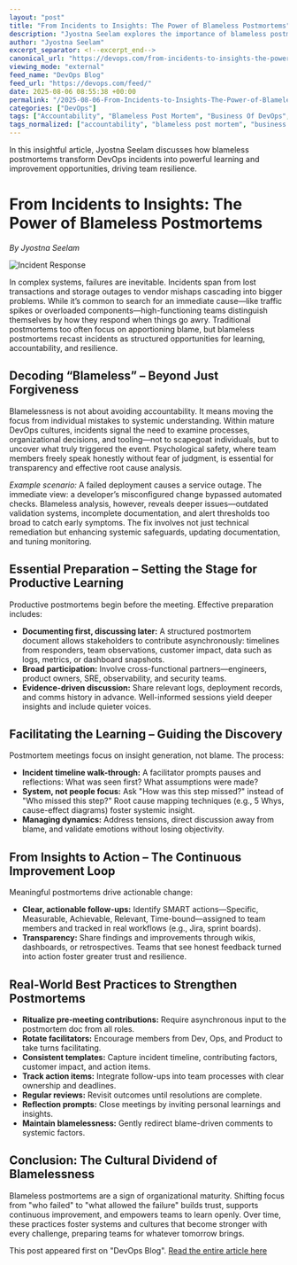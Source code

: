 ```yaml
---
layout: "post"
title: "From Incidents to Insights: The Power of Blameless Postmortems"
description: "Jyostna Seelam explores the importance of blameless postmortems in DevOps, emphasizing psychological safety, structured preparation, system-based analysis, and continuous improvement. The article guides teams on turning incidents into learning opportunities, creating resilient cultures, and strengthening systems through collaborative and transparent post-incident reviews."
author: "Jyostna Seelam"
excerpt_separator: <!--excerpt_end-->
canonical_url: "https://devops.com/from-incidents-to-insights-the-power-of-blameless-postmortems/?utm_source=rss&utm_medium=rss&utm_campaign=from-incidents-to-insights-the-power-of-blameless-postmortems"
viewing_mode: "external"
feed_name: "DevOps Blog"
feed_url: "https://devops.com/feed/"
date: 2025-08-06 08:55:38 +00:00
permalink: "/2025-08-06-From-Incidents-to-Insights-The-Power-of-Blameless-Postmortems.html"
categories: ["DevOps"]
tags: ["Accountability", "Blameless Post Mortem", "Business Of DevOps", "Continuous Improvement", "Contributed Content", "DevOps", "Devops Culture", "Incident Response", "Post Mortem Best Practices", "Posts", "Psychological Safety", "Root Cause Analysis", "Social Facebook", "Social LinkedIn", "Social X", "Systemic Failure", "Team Collaboration"]
tags_normalized: ["accountability", "blameless post mortem", "business of devops", "continuous improvement", "contributed content", "devops", "devops culture", "incident response", "post mortem best practices", "posts", "psychological safety", "root cause analysis", "social facebook", "social linkedin", "social x", "systemic failure", "team collaboration"]
---
```


In this insightful article, Jyostna Seelam discusses how blameless postmortems transform DevOps incidents into powerful learning and improvement opportunities, driving team resilience.<!--excerpt_end-->

# From Incidents to Insights: The Power of Blameless Postmortems

*By Jyostna Seelam*

![Incident Response](https://devops.com/wp-content/uploads/2014/04/incident-response.jpg)

In complex systems, failures are inevitable. Incidents span from lost transactions and storage outages to vendor mishaps cascading into bigger problems. While it’s common to search for an immediate cause—like traffic spikes or overloaded components—high-functioning teams distinguish themselves by how they respond when things go awry. Traditional postmortems too often focus on apportioning blame, but blameless postmortems recast incidents as structured opportunities for learning, accountability, and resilience.

## Decoding “Blameless” – Beyond Just Forgiveness

Blamelessness is not about avoiding accountability. It means moving the focus from individual mistakes to systemic understanding. Within mature DevOps cultures, incidents signal the need to examine processes, organizational decisions, and tooling—not to scapegoat individuals, but to uncover what truly triggered the event. Psychological safety, where team members freely speak honestly without fear of judgment, is essential for transparency and effective root cause analysis.

*Example scenario:* A failed deployment causes a service outage. The immediate view: a developer’s misconfigured change bypassed automated checks. Blameless analysis, however, reveals deeper issues—outdated validation systems, incomplete documentation, and alert thresholds too broad to catch early symptoms. The fix involves not just technical remediation but enhancing systemic safeguards, updating documentation, and tuning monitoring.

## Essential Preparation – Setting the Stage for Productive Learning

Productive postmortems begin before the meeting. Effective preparation includes:

- **Documenting first, discussing later:** A structured postmortem document allows stakeholders to contribute asynchronously: timelines from responders, team observations, customer impact, data such as logs, metrics, or dashboard snapshots.
- **Broad participation:** Involve cross-functional partners—engineers, product owners, SRE, observability, and security teams.
- **Evidence-driven discussion:** Share relevant logs, deployment records, and comms history in advance. Well-informed sessions yield deeper insights and include quieter voices.

## Facilitating the Learning – Guiding the Discovery

Postmortem meetings focus on insight generation, not blame. The process:

- **Incident timeline walk-through:** A facilitator prompts pauses and reflections: What was seen first? What assumptions were made?
- **System, not people focus:** Ask "How was this step missed?" instead of "Who missed this step?" Root cause mapping techniques (e.g., 5 Whys, cause-effect diagrams) foster systemic insight.
- **Managing dynamics:** Address tensions, direct discussion away from blame, and validate emotions without losing objectivity.

## From Insights to Action – The Continuous Improvement Loop

Meaningful postmortems drive actionable change:

- **Clear, actionable follow-ups:** Identify SMART actions—Specific, Measurable, Achievable, Relevant, Time-bound—assigned to team members and tracked in real workflows (e.g., Jira, sprint boards).
- **Transparency:** Share findings and improvements through wikis, dashboards, or retrospectives. Teams that see honest feedback turned into action foster greater trust and resilience.

## Real-World Best Practices to Strengthen Postmortems

- **Ritualize pre-meeting contributions:** Require asynchronous input to the postmortem doc from all roles.
- **Rotate facilitators:** Encourage members from Dev, Ops, and Product to take turns facilitating.
- **Consistent templates:** Capture incident timeline, contributing factors, customer impact, and action items.
- **Track action items:** Integrate follow-ups into team processes with clear ownership and deadlines.
- **Regular reviews:** Revisit outcomes until resolutions are complete.
- **Reflection prompts:** Close meetings by inviting personal learnings and insights.
- **Maintain blamelessness:** Gently redirect blame-driven comments to systemic factors.

## Conclusion: The Cultural Dividend of Blamelessness

Blameless postmortems are a sign of organizational maturity. Shifting focus from "who failed" to "what allowed the failure" builds trust, supports continuous improvement, and empowers teams to learn openly. Over time, these practices foster systems and cultures that become stronger with every challenge, preparing teams for whatever tomorrow brings.

This post appeared first on "DevOps Blog". [Read the entire article here](https://devops.com/from-incidents-to-insights-the-power-of-blameless-postmortems/?utm_source=rss&utm_medium=rss&utm_campaign=from-incidents-to-insights-the-power-of-blameless-postmortems)
